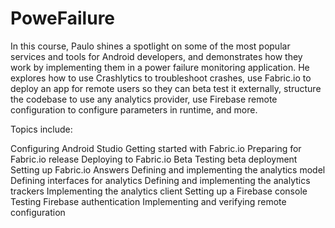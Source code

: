 # PoweFailure

In this course, Paulo shines a spotlight on some of the most popular services and tools for Android developers, and demonstrates 
how they work by implementing them in a power failure monitoring application. He explores how to use Crashlytics to troubleshoot crashes, 
use Fabric.io to deploy an app for remote users so they can beta test it externally, structure the codebase to use any analytics provider,
use Firebase remote configuration to configure parameters in runtime, and more.

Topics include:

Configuring Android Studio
Getting started with Fabric.io
Preparing for Fabric.io release
Deploying to Fabric.io Beta
Testing beta deployment
Setting up Fabric.io Answers
Defining and implementing the analytics model
Defining interfaces for analytics
Defining and implementing the analytics trackers
Implementing the analytics client
Setting up a Firebase console
Testing Firebase authentication
Implementing and verifying remote configuration
